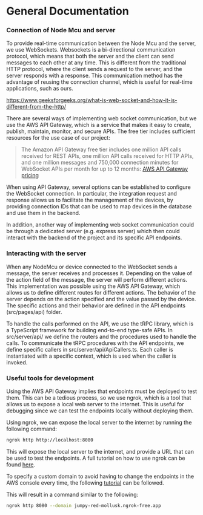 # General Documentation

### Connection of Node Mcu and server

To provide real-time communication between the Node Mcu and the server, we use WebSockets. Websockets is a bi-directional communication protocol, which means that both the server and the client can send messages to each other at any time. This is different from the traditional HTTP protocol, where the client sends a request to the server, and the server responds with a response. This communication method has the advantage of reusing the connection channel, which is useful for real-time applications, such as ours.

https://www.geeksforgeeks.org/what-is-web-socket-and-how-it-is-different-from-the-http/

There are several ways of implementing web socket communication, but we use the AWS API Gateway, which is a service that makes it easy to create, publish, maintain, monitor, and secure APIs. The free tier includes sufficient resources for the use case of our project:

>The Amazon API Gateway free tier includes one million API calls received for REST APIs, one million API calls received for HTTP APIs, and one million messages and 750,000 connection minutes for WebSocket APIs per month for up to 12 months: [AWS API Gateway pricing](https://aws.amazon.com/api-gateway/pricing/)

When using API Gateway, several options can be established to configure the WebSocket connection. In particular, the integration request and response allows us to facilitate the management of the devices, by providing connection IDs that can be used to map devices in the database and use them in the backend.

In addition, another way of implementing web socket communication could be through a dedicated server (e.g. express server) which then could interact with the backend of the project and its specific API endpoints.

### Interacting with the server

When any NodeMcu or device connected to the WebSocket sends a message, the server receives and processes it. Depending on the value of the action field of the message, the server will perform different actions. This implementation was possible using the AWS API Gateway, which allows us to define different routes for different actions. The behavior of the server depends on the action specified and the value passed by the device. The specific actions and their behavior are defined in the API endpoints (src/pages/api) folder.

To handle the calls performed on the API, we use the tRPC library, which is a TypeScript framework for building end-to-end type-safe APIs. In src/server/api/ we define the routers and the procedures used to handle the calls. To communicate the tRPC procedures with the API endpoints, we define specific callers in src/server/api/ApiCallers.ts. Each caller is instantiated with a specific context, which is used when the caller is invoked.

### Useful tools for development

Using the AWS API Gateway implies that endpoints must be deployed to test them. This can be a tedious process, so we use ngrok, which is a tool that allows us to expose a local web server to the internet. This is useful for debugging since we can test the endpoints locally without deploying them.

Using ngrok, we can expose the local server to the internet by running the following command:

```bash
ngrok http http://localhost:8080
```

This will expose the local server to the internet, and provide a URL that can be used to test the endpoints. A full tutorial on how to use ngrok can be found [here](https://ngrok.com/docs/getting-started/?os=windows).

To specify a custom domain to avoid having to change the endpoints in the AWS console every time, the following [tutorial](https://ngrok.com/docs/getting-started/?os=windows#step-4-always-use-the-same-domain) can be followed.

This will result in a command similar to the following:

```bash
ngrok http 8080 --domain jumpy-red-mollusk.ngrok-free.app
```



